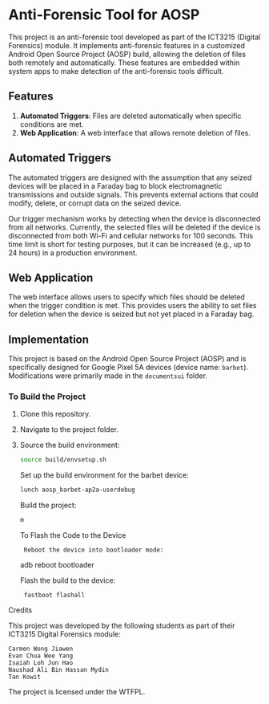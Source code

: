 # Anti-Forensic Tool for AOSP

This project is an anti-forensic tool developed as part of the ICT3215 (Digital Forensics) module. It implements anti-forensic features in a customized Android Open Source Project (AOSP) build, allowing the deletion of files both remotely and automatically. These features are embedded within system apps to make detection of the anti-forensic tools difficult.

## Features

1. **Automated Triggers**: Files are deleted automatically when specific conditions are met.
2. **Web Application**: A web interface that allows remote deletion of files.

## Automated Triggers

The automated triggers are designed with the assumption that any seized devices will be placed in a Faraday bag to block electromagnetic transmissions and outside signals. This prevents external actions that could modify, delete, or corrupt data on the seized device.

Our trigger mechanism works by detecting when the device is disconnected from all networks. Currently, the selected files will be deleted if the device is disconnected from both Wi-Fi and cellular networks for 100 seconds. This time limit is short for testing purposes, but it can be increased (e.g., up to 24 hours) in a production environment.

## Web Application

The web interface allows users to specify which files should be deleted when the trigger condition is met. This provides users the ability to set files for deletion when the device is seized but not yet placed in a Faraday bag.

## Implementation

This project is based on the Android Open Source Project (AOSP) and is specifically designed for Google Pixel 5A devices (device name: `barbet`). Modifications were primarily made in the `documentsui` folder.

### To Build the Project

1. Clone this repository.
2. Navigate to the project folder.
3. Source the build environment:
   ```bash
   source build/envsetup.sh
   ```
   Set up the build environment for the barbet device:
    ```bash 
    lunch aosp_barbet-ap2a-userdebug
    ```
    Build the project:
    ```bash
    m
    ```

    To Flash the Code to the Device
    
        Reboot the device into bootloader mode:
    
    adb reboot bootloader
    
    Flash the build to the device:
    
        fastboot flashall

Credits

This project was developed by the following students as part of their ICT3215 Digital Forensics module:

    Carmen Wong Jiawen
    Evan Chua Wee Yang
    Isaiah Loh Jun Hao
    Naushad Ali Bin Hassan Mydin
    Tan Kowit

The project is licensed under the WTFPL.



